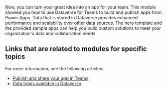 Now, you can turn your great idea into an app for your team. This module showed you how to use Dataverse for Teams to build and publish apps from Power Apps. Data that is stored in Dataverse provides enhanced performance and scalability over other data sources. The hero template and the provided sample apps can help you build custom solutions to meet your organization's data and collaboration needs.

## Links that are related to modules for specific topics

For more information, see the following articles:

- [Publish and share your app in Teams](/powerapps/teams/publish-and-share-apps?azure-portal=true#share-an-app).
- [Data types available in Dataverse](/powerapps/maker/data-platform/types-of-fields/?azure-portal=true).

